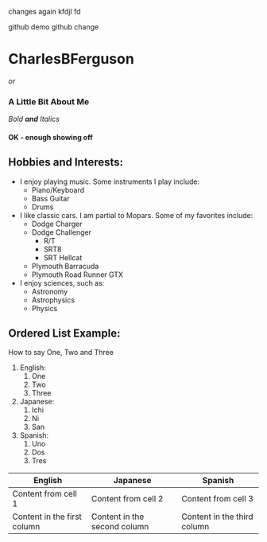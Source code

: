 changes again
kfdjl
fd

github demo
github change

# CharlesBFerguson
*or*
### **A Little Bit About Me**

_Bold **and** Italics_
#### OK - enough showing off

## Hobbies and Interests:

- I enjoy playing music. Some instruments I play include:
  - Piano/Keyboard
  - Bass Guitar
  - Drums
- I like classic cars. I am partial to Mopars. Some of my favorites include:
  - Dodge Charger
  - Dodge Challenger
      - R/T
      - SRT8
      - SRT Hellcat
  - Plymouth Barracuda
  - Plymouth Road Runner GTX
- I enjoy sciences, such as:
  - Astronomy
  - Astrophysics
  - Physics

## Ordered List Example:
How to say One, Two and Three  
1. English:
    1. One
    1. Two
    1. Three
1. Japanese:
    1. Ichi
    1. Ni
    1. San
1. Spanish:
    1. Uno
    1. Dos
    1. Tres

English | Japanese | Spanish
------------ | ------------- | -------------
Content from cell 1 | Content from cell 2 | Content from cell 3
Content in the first column | Content in the second column | Content in the third column